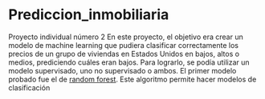 # Prediccion_inmobiliaria
Proyecto individual número 2
En este proyecto, el objetivo era crear un modelo de machine learning que pudiera clasificar correctamente los precios de un grupo de viviendas en Estados Unidos en bajos, altos o medios, prediciendo cuáles eran bajos. Para lograrlo, se podía utilizar un modelo supervisado, uno no supervisado o ambos.
El primer modelo probado fue el de [random forest](https://scikit-learn.org/stable/modules/generated/sklearn.ensemble.RandomForestClassifier.html). Este algoritmo permite hacer modelos de clasificación 
